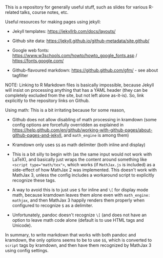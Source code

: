 
This is a repository for generally useful stuff, such as slides for
various R-related talks, course notes, etc.

Useful resources for making pages using jekyll:

- Jekyll templates: <https://jekyllrb.com/docs/layouts/>

- Github site data: <https://jekyll.github.io/github-metadata/site.github/>

- Google web fonts: <https://www.w3schools.com/howto/howto_google_fonts.asp> / <https://fonts.google.com/>

- Github-flavoured markdown: <https://github.github.com/gfm/> - see about tagfilter



NOTE: Linking to R Markdown files is basically impossible, because
Jekyll will insist on processing anything that has a YAML header (they
can be completely excluded from the site, but not left alone
as-it-is). So, link explicitly to the repository links on Github.



Using math: This is a bit irritating because for some reason,

- Github does not allow disabling of math processing in kramdown (some
  config options are forcefully overridden as explained in
  <https://help.github.com/en/github/working-with-github-pages/about-github-pages-and-jekyll>,
  and `math_engine` is among them)
  
- Kramdown only uses `$$` as math delimiter (both inline and display)

- This is a bit silly to begin with (as the same input would not work
  with LaTeX), and basically just wraps the content around something
  like `<script type="math/tex">`, which works (if `MathJax.js` is
  included) as a side-effect of how MathJax 2 was implemented. This
  doesn't work with MathJax 3, unless the config includes a workaround
  script to explicitly recognize these tags.

- A way to avoid this is to just use `$` for inline and `\[` for
  display mode math, because kramdown leaves them alone even with
  `math_engine: mathjax`, and then MathJax 3 happily renders them
  properly when configured to recognize `$` as a delimiter.
  
- Unfortunately, pandoc doesn't recognize `\[` (and does not have an
  option to leave math code alone (default is to use HTML tags and
  Unicode).
  
In summary, to write markdown that works with both pandoc and
kramdown, the only options seems to be to use `$$`, which is converted
to `script` tags by kramdown, and then have them recognized by MathJax
3 using config settings.

